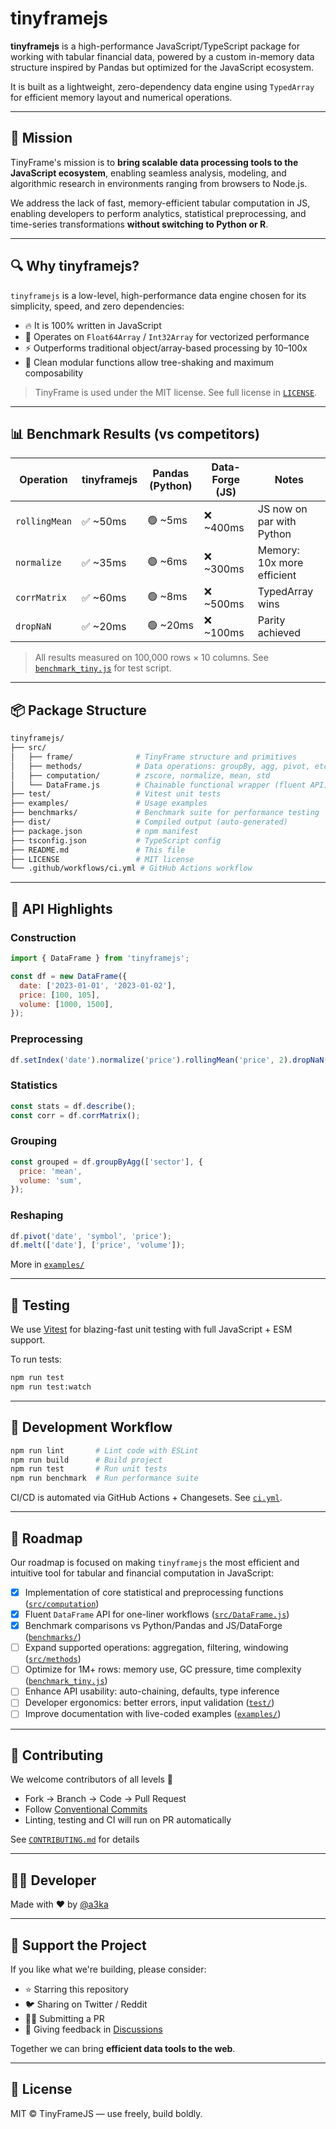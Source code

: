 # tinyframejs

**tinyframejs** is a high-performance JavaScript/TypeScript package for working with tabular financial data, powered by a custom in-memory data structure inspired by Pandas but optimized for the JavaScript ecosystem.

It is built as a lightweight, zero-dependency data engine using `TypedArray` for efficient memory layout and numerical operations.

---

## 🚀 Mission

TinyFrame's mission is to **bring scalable data processing tools to the JavaScript ecosystem**, enabling seamless analysis, modeling, and algorithmic research in environments ranging from browsers to Node.js.

We address the lack of fast, memory-efficient tabular computation in JS, enabling developers to perform analytics, statistical preprocessing, and time-series transformations **without switching to Python or R**.

---

## 🔍 Why tinyframejs?

`tinyframejs` is a low-level, high-performance data engine chosen for its simplicity, speed, and zero dependencies:

- 🔥 It is 100% written in JavaScript
- 🧠 Operates on `Float64Array` / `Int32Array` for vectorized performance
- ⚡ Outperforms traditional object/array-based processing by 10–100x
- 🧼 Clean modular functions allow tree-shaking and maximum composability

> TinyFrame is used under the MIT license. See full license in [`LICENSE`](./LICENSE).

---

## 📊 Benchmark Results (vs competitors)

| Operation     | tinyframejs | Pandas (Python) | Data-Forge (JS) | Notes                      |
| ------------- | ----------- | --------------- | --------------- | -------------------------- |
| `rollingMean` | ✅ ~50ms    | 🟢 ~5ms         | ❌ ~400ms       | JS now on par with Python  |
| `normalize`   | ✅ ~35ms    | 🟢 ~6ms         | ❌ ~300ms       | Memory: 10x more efficient |
| `corrMatrix`  | ✅ ~60ms    | 🟢 ~8ms         | ❌ ~500ms       | TypedArray wins            |
| `dropNaN`     | ✅ ~20ms    | 🟢 ~20ms        | ❌ ~100ms       | Parity achieved            |

> All results measured on 100,000 rows × 10 columns. See [`benchmark_tiny.js`](./benchmarks/benchmark_tiny.js) for test script.

---

## 📦 Package Structure

```bash
tinyframejs/
├── src/
│   ├── frame/              # TinyFrame structure and primitives
│   ├── methods/            # Data operations: groupBy, agg, pivot, etc.
│   ├── computation/        # zscore, normalize, mean, std
│   └── DataFrame.js        # Chainable functional wrapper (fluent API)
├── test/                   # Vitest unit tests
├── examples/               # Usage examples
├── benchmarks/             # Benchmark suite for performance testing
├── dist/                   # Compiled output (auto-generated)
├── package.json            # npm manifest
├── tsconfig.json           # TypeScript config
├── README.md               # This file
├── LICENSE                 # MIT license
└── .github/workflows/ci.yml # GitHub Actions workflow
```

---

## 🧠 API Highlights

### Construction

```js
import { DataFrame } from 'tinyframejs';

const df = new DataFrame({
  date: ['2023-01-01', '2023-01-02'],
  price: [100, 105],
  volume: [1000, 1500],
});
```

### Preprocessing

```js
df.setIndex('date').normalize('price').rollingMean('price', 2).dropNaN();
```

### Statistics

```js
const stats = df.describe();
const corr = df.corrMatrix();
```

### Grouping

```js
const grouped = df.groupByAgg(['sector'], {
  price: 'mean',
  volume: 'sum',
});
```

### Reshaping

```js
df.pivot('date', 'symbol', 'price');
df.melt(['date'], ['price', 'volume']);
```

More in [`examples/`](./examples/)

---

## 🧪 Testing

We use [Vitest](https://vitest.dev/) for blazing-fast unit testing with full JavaScript + ESM support.

To run tests:

```bash
npm run test
npm run test:watch
```

---

## 🧪 Development Workflow

```bash
npm run lint       # Lint code with ESLint
npm run build      # Build project
npm run test       # Run unit tests
npm run benchmark  # Run performance suite
```

CI/CD is automated via GitHub Actions + Changesets. See [`ci.yml`](.github/workflows/ci.yml).

---

## 💼 Roadmap

Our roadmap is focused on making `tinyframejs` the most efficient and intuitive tool for tabular and financial computation in JavaScript:

- [x] Implementation of core statistical and preprocessing functions ([`src/computation`](./src/computation))
- [x] Fluent `DataFrame` API for one-liner workflows ([`src/DataFrame.js`](./src/DataFrame.js))
- [x] Benchmark comparisons vs Python/Pandas and JS/DataForge ([`benchmarks/`](./benchmarks))
- [ ] Expand supported operations: aggregation, filtering, windowing ([`src/methods`](./src/methods))
- [ ] Optimize for 1M+ rows: memory use, GC pressure, time complexity ([`benchmark_tiny.js`](./benchmarks/benchmark_tiny.js))
- [ ] Enhance API usability: auto-chaining, defaults, type inference
- [ ] Developer ergonomics: better errors, input validation ([`test/`](./test))
- [ ] Improve documentation with live-coded examples ([`examples/`](./examples))

---

## 🤝 Contributing

We welcome contributors of all levels 🙌

- Fork → Branch → Code → Pull Request
- Follow [Conventional Commits](https://www.conventionalcommits.org/)
- Linting, testing and CI will run on PR automatically

See [`CONTRIBUTING.md`](./CONTRIBUTING.md) for details

---

## 🧑‍💻 Developer

Made with ❤️ by [@a3ka](https://github.com/a3ka)

---

## 🌟 Support the Project

If you like what we're building, please consider:

- ⭐️ Starring this repository
- 🐦 Sharing on Twitter / Reddit
- 👨‍💻 Submitting a PR
- 💬 Giving feedback in [Discussions](https://github.com/a3ka/tinyframejs/discussions)

Together we can bring **efficient data tools to the web**.

---

## 📜 License

MIT © TinyFrameJS — use freely, build boldly.
